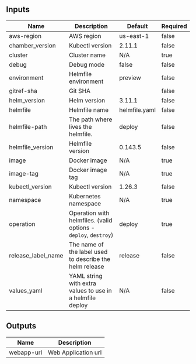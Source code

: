 <!-- markdownlint-disable -->

## Inputs

| Name | Description | Default | Required |
|------|-------------|---------|----------|
| aws-region | AWS region | us-east-1 | false |
| chamber\_version | Kubectl version | 2.11.1 | false |
| cluster | Cluster name | N/A | true |
| debug | Debug mode | false | false |
| environment | Helmfile environment | preview | false |
| gitref-sha | Git SHA |  | false |
| helm\_version | Helm version | 3.11.1 | false |
| helmfile | Helmfile name | helmfile.yaml | false |
| helmfile-path | The path where lives the helmfile. | deploy | false |
| helmfile\_version | Helmfile version | 0.143.5 | false |
| image | Docker image | N/A | true |
| image-tag | Docker image tag | N/A | true |
| kubectl\_version | Kubectl version | 1.26.3 | false |
| namespace | Kubernetes namespace | N/A | true |
| operation | Operation with helmfiles. (valid options - `deploy`, `destroy`) | deploy | true |
| release\_label\_name | The name of the label used to describe the helm release | release | false |
| values\_yaml | YAML string with extra values to use in a helmfile deploy | N/A | false |


## Outputs

| Name | Description |
|------|-------------|
| webapp-url | Web Application url |
<!-- markdownlint-restore -->
